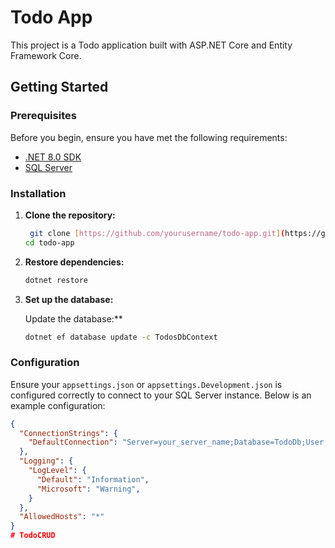 # Todo App

This project is a Todo application built with ASP.NET Core and Entity Framework Core.

## Getting Started

### Prerequisites

Before you begin, ensure you have met the following requirements:

- [.NET 8.0 SDK]([https://dotnet.microsoft.com/download/dotnet/8.0](https://dotnet.microsoft.com/en-us/download/dotnet/8.0))
- [SQL Server](https://www.microsoft.com/en-us/sql-server/sql-server-downloads)

### Installation

1. **Clone the repository:**

    ```sh
     git clone [https://github.com/yourusername/todo-app.git](https://github.com/npkarunarathne/Todos/edit/master/README.md)
    cd todo-app
    ```

2. **Restore dependencies:**

    ```sh
    dotnet restore
    ```

3. **Set up the database:**

    Update the database:**

    ```sh
    dotnet ef database update -c TodosDbContext
    ```

### Configuration

Ensure your `appsettings.json` or `appsettings.Development.json` is configured correctly to connect to your SQL Server instance. Below is an example configuration:

```json
{
  "ConnectionStrings": {
    "DefaultConnection": "Server=your_server_name;Database=TodoDb;User Id=your_username;Password=your_password;"
  },
  "Logging": {
    "LogLevel": {
      "Default": "Information",
      "Microsoft": "Warning",
    }
  },
  "AllowedHosts": "*"
}
#   T o d o C R U D  
 